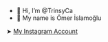 - 👋 Hi, I’m @TrinsyCa
- 👤 My name is Ömer İslamoğlu

➤ <a href="https://www.instagram.com/omer.islmoglu/" target="_blank">My Instagram Account</a>
